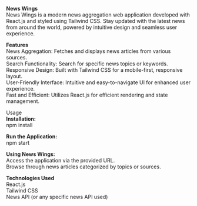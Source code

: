 <b>News Wings</b>
</br>
News Wings is a modern news aggregation web application developed with React.js and styled using Tailwind CSS. Stay updated with the latest news from around the world, powered by intuitive design and seamless user experience.
</br>

<b>Features</b>
</br>
News Aggregation: Fetches and displays news articles from various sources.
</br>
Search Functionality: Search for specific news topics or keywords.
</br>
Responsive Design: Built with Tailwind CSS for a mobile-first, responsive layout.
</br>
User-Friendly Interface: Intuitive and easy-to-navigate UI for enhanced user experience.
</br>
Fast and Efficient: Utilizes React.js for efficient rendering and state management.
</br>

Usage
</br>
<b>Installation:</b>
</br>
npm install
</br>

<b>Run the Application:</b>
</br>
npm start
</br>


<b>Using News Wings:</b>
</br>
Access the application via the provided URL.
</br>
Browse through news articles categorized by topics or sources.
</br>

<b>Technologies Used</b>
</br>
React.js
</br>
Tailwind CSS
</br>
News API (or any specific news API used)
